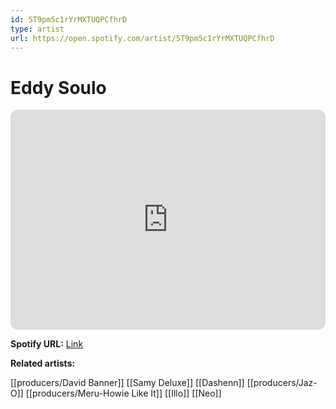 ```yaml
---
id: 5T9pm5c1rYrMXTUQPCfhrD
type: artist
url: https://open.spotify.com/artist/5T9pm5c1rYrMXTUQPCfhrD
---
```

# Eddy Soulo

<iframe style="border-radius:12px" src="https://open.spotify.com/embed/artist/5T9pm5c1rYrMXTUQPCfhrD" width="100%" height="352" frameBorder="0" allowfullscreen="" allow="autoplay; clipboard-write; encrypted-media; fullscreen; picture-in-picture" loading="lazy"></iframe>

**Spotify URL:** [Link](https://open.spotify.com/artist/5T9pm5c1rYrMXTUQPCfhrD)

**Related artists:**

[[producers/David Banner]]
[[Samy Deluxe]]
[[Dashenn]]
[[producers/Jaz-O]]
[[producers/Meru-Howie Like It]]
[[Illo]]
[[Neo]]
